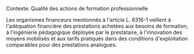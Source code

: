 Contexte: Qualité des actions de formation professionnelle

Les organismes financeurs mentionnés à l'article L. 6316-1 veillent à l'adéquation financière des prestations achetées aux besoins de formation, à l'ingénierie pédagogique déployée par le prestataire, à l'innovation des moyens mobilisés et aux tarifs pratiqués dans des conditions d'exploitation comparables pour des prestations analogues.